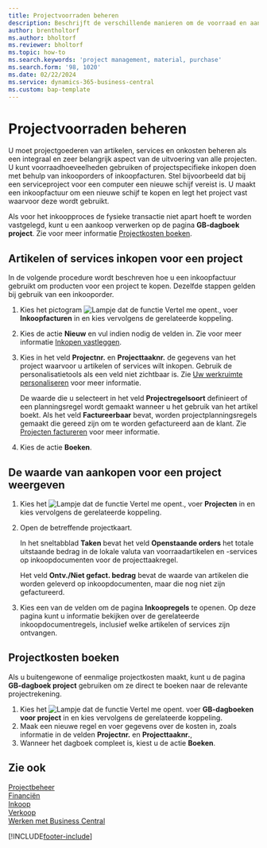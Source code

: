 ```yaml
---
title: Projectvoorraden beheren
description: Beschrijft de verschillende manieren om de voorraad en aankoop van materiaal en services voor projecten te beheren.
author: brentholtorf
ms.author: bholtorf
ms.reviewer: bholtorf
ms.topic: how-to
ms.search.keywords: 'project management, material, purchase'
ms.search.form: '98, 1020'
ms.date: 02/22/2024
ms.service: dynamics-365-business-central
ms.custom: bap-template
---
```

# <a name="manage-project-supplies"></a>Projectvoorraden beheren

U moet projectgoederen van artikelen, services en onkosten beheren als een integraal en zeer belangrijk aspect van de uitvoering van alle projecten. U kunt voorraadhoeveelheden gebruiken of projectspecifieke inkopen doen met behulp van inkooporders of inkoopfacturen. Stel bijvoorbeeld dat bij een serviceproject voor een computer een nieuwe schijf vereist is. U maakt een inkoopfactuur om een nieuwe schijf te kopen en legt het project vast waarvoor deze wordt gebruikt.

Als voor het inkoopproces de fysieke transactie niet apart hoeft te worden vastgelegd, kunt u een aankoop verwerken op de pagina **GB-dagboek project**. Zie voor meer informatie [Projectkosten boeken](projects-how-manage-project-supplies.md#to-post-a-project-related-expense).

## <a name="to-purchase-items-or-services-for-a-project"></a>Artikelen of services inkopen voor een project

In de volgende procedure wordt beschreven hoe u een inkoopfactuur gebruikt om producten voor een project te kopen. Dezelfde stappen gelden bij gebruik van een inkooporder.  

1. Kies het pictogram ![Lampje dat de functie Vertel me opent.](media/ui-search/search_small.png "Vertel me wat u wilt doen"), voer **Inkoopfacturen** in en kies vervolgens de gerelateerde koppeling.  
2. Kies de actie **Nieuw** en vul indien nodig de velden in. Zie voor meer informatie [Inkopen vastleggen](purchasing-how-record-purchases.md).
3. Kies in het veld **Projectnr.** en **Projecttaaknr.** de gegevens van het project waarvoor u artikelen of services wilt inkopen. Gebruik de personalisatietools als een veld niet zichtbaar is. Zie [Uw werkruimte personaliseren](ui-personalization-user.md) voor meer informatie.

    De waarde die u selecteert in het veld **Projectregelsoort** definieert of een planningsregel wordt gemaakt wanneer u het gebruik van het artikel boekt. Als het veld **Factureerbaar** bevat, worden projectplanningsregels gemaakt die gereed zijn om te worden gefactureerd aan de klant. Zie [Projecten factureren](projects-how-invoice-jobs.md) voor meer informatie.
4. Kies de actie **Boeken**.

## <a name="to-view-the-value-of-purchases-for-a-project"></a>De waarde van aankopen voor een project weergeven

1. Kies het ![Lampje dat de functie Vertel me opent.](media/ui-search/search_small.png "Vertel me wat u wilt doen"), voer **Projecten** in en kies vervolgens de gerelateerde koppeling.
2. Open de betreffende projectkaart.

    In het sneltabblad **Taken** bevat het veld **Openstaande orders** het totale uitstaande bedrag in de lokale valuta van voorraadartikelen en -services op inkoopdocumenten voor de projecttaakregel.  

    Het veld **Ontv./Niet gefact. bedrag** bevat de waarde van artikelen die worden geleverd op inkoopdocumenten, maar die nog niet zijn gefactureerd.  
3. Kies een van de velden om de pagina **Inkoopregels** te openen. Op deze pagina kunt u informatie bekijken over de gerelateerde inkoopdocumentregels, inclusief welke artikelen of services zijn ontvangen.

## <a name="to-post-a-project-related-expense"></a>Projectkosten boeken

Als u buitengewone of eenmalige projectkosten maakt, kunt u de pagina **GB-dagboek project** gebruiken om ze direct te boeken naar de relevante projectrekening.

1. Kies het ![Lampje dat de functie Vertel me opent.](media/ui-search/search_small.png "Vertel me wat u wilt doen") voer **GB-dagboeken voor project** in en kies vervolgens de gerelateerde koppeling.  
2. Maak een nieuwe regel en voer gegevens over de kosten in, zoals informatie in de velden **Projectnr.** en **Projecttaaknr.**,  
3. Wanneer het dagboek compleet is, kiest u de actie **Boeken**.

## <a name="see-also"></a>Zie ook

[Projectbeheer](projects-manage-projects.md)  
[Financiën](finance.md)  
[Inkoop](purchasing-manage-purchasing.md)  
[Verkoop](sales-manage-sales.md)  
[Werken met Business Central](ui-work-product.md)  

[!INCLUDE[footer-include](includes/footer-banner.md)]
